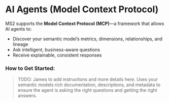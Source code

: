 # AI Agents (Model Context Protocol)

MS2 supports the **Model Context Protocol (MCP)**—a framework that allows AI agents to:

- Discover your semantic model’s metrics, dimensions, relationships, and lineage
- Ask intelligent, business-aware questions
- Receive explainable, consistent responses

### How to Get Started:

> TODO: James to add instructions and more details here. Uses your semantic models rich documentation, descriptions, and metadata to ensure the agent is asking the right questions and getting the right answers.
